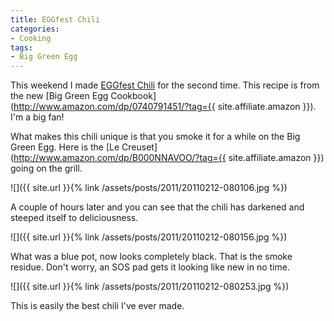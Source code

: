 ```yaml
---
title: EGGfest Chili
categories:
- Cooking
tags:
- Big Green Egg
---
```


This weekend I made [EGGfest Chili](http://site.outdora.com/blog/eggfest-chili-compliments-big-green-egg-871.html) for the second time. This recipe is from the new [Big Green Egg Cookbook](http://www.amazon.com/dp/0740791451/?tag={{ site.affiliate.amazon }}). I'm a big fan!

What makes this chili unique is that you smoke it for a while on the Big Green Egg. Here is the [Le Creuset](http://www.amazon.com/dp/B000NNAVOO/?tag={{ site.affiliate.amazon }}) going on the grill.

![]({{ site.url }}{% link /assets/posts/2011/20110212-080106.jpg %})

A couple of hours later and you can see that the chili has darkened and steeped itself to deliciousness.

![]({{ site.url }}{% link /assets/posts/2011/20110212-080156.jpg %})

What was a blue pot, now looks completely black. That is the smoke residue. Don't worry, an SOS pad gets it looking like new in no time.

![]({{ site.url }}{% link /assets/posts/2011/20110212-080253.jpg %})

This is easily the best chili I've ever made.
